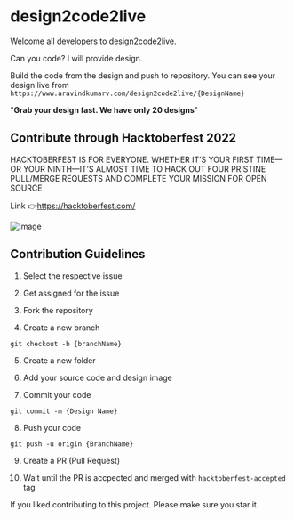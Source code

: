 # design2code2live

Welcome all developers to design2code2live.

Can you code? I will provide design.

Build the code from the design and push to repository. You can see your design live from `https://www.aravindkumarv.com/design2code2live/{DesignName}`

"**Grab your design fast. We have only 20 designs**"

## Contribute through Hacktoberfest 2022 
HACKTOBERFEST IS FOR EVERYONE. WHETHER IT’S YOUR FIRST TIME—OR YOUR NINTH—IT’S ALMOST TIME TO HACK OUT FOUR PRISTINE PULL/MERGE REQUESTS AND COMPLETE YOUR MISSION FOR OPEN SOURCE  

Link 👉https://hacktoberfest.com/



![image](https://user-images.githubusercontent.com/60876387/192967184-aaafb7e1-7db8-4372-ad24-33ff438c73f3.png)

## Contribution Guidelines

1. Select the respective issue

2. Get assigned for the issue

3. Fork the repository

4. Create a new branch
```
git checkout -b {branchName}
```

5. Create a new folder

6. Add your source code and design image

7. Commit your code
```
git commit -m {Design Name}
```

8. Push your code
```
git push -u origin {BranchName}
```

9. Create a PR (Pull Request)

10. Wait until the PR is accpected and merged with `hacktoberfest-accepted` tag

If you liked contributing to this project. Please make sure you star it.



